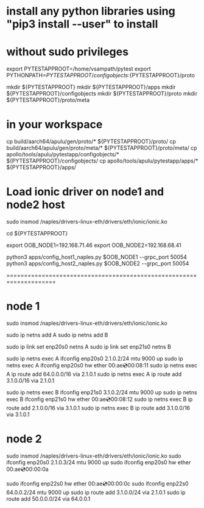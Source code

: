 # install any python libraries using "pip3 install <module> --user" to install
# without sudo privileges


export PYTESTAPPROOT=/home/vsampath/pytest
export PYTHONPATH=${PYTESTAPPROOT}/configobjects:${PYTESTAPPROOT}/proto

mkdir ${PYTESTAPPROOT}
mkdir ${PYTESTAPPROOT}/apps
mkdir ${PYTESTAPPROOT}/configobjects
mkdir ${PYTESTAPPROOT}/proto
mkdir ${PYTESTAPPROOT}/proto/meta

# in your workspace
cp build/aarch64/apulu/gen/proto/* ${PYTESTAPPROOT}/proto/
cp build/aarch64/apulu/gen/proto/meta/* ${PYTESTAPPROOT}/proto/meta/
cp apollo/tools/apulu/pytestapp/configobjects/* ${PYTESTAPPROOT}/configobjects/
cp apollo/tools/apulu/pytestapp/apps/* ${PYTESTAPPROOT}/apps/
 


# Load ionic driver on node1 and node2 host
sudo insmod /naples/drivers-linux-eth/drivers/eth/ionic/ionic.ko

cd ${PYTESTAPPROOT}

export OOB_NODE1=192.168.71.46
export OOB_NODE2=192.168.68.41

python3 apps/config_host1_naples.py $OOB_NODE1 --grpc_port 50054
python3 apps/config_host2_naples.py $OOB_NODE2 --grpc_port 50054


====================================================================


# node 1

sudo insmod /naples/drivers-linux-eth/drivers/eth/ionic/ionic.ko

sudo ip netns add A
sudo ip netns add B

sudo ip link set enp20s0 netns A
sudo ip link set enp21s0 netns B

sudo ip netns exec A ifconfig enp20s0 2.1.0.2/24 mtu 9000 up
sudo ip netns exec A ifconfig enp20s0 hw ether 00:ae:cd:00:08:11
sudo ip netns exec A ip route add 64.0.0.0/16 via 2.1.0.1
sudo ip netns exec A ip route add 3.1.0.0/16 via 2.1.0.1

sudo ip netns exec B ifconfig enp21s0 3.1.0.2/24 mtu 9000 up
sudo ip netns exec B ifconfig enp21s0 hw ether 00:ae:cd:00:08:12
sudo ip netns exec B ip route add 2.1.0.0/16 via 3.1.0.1
sudo ip netns exec B ip route add 3.1.0.0/16 via 3.1.0.1


# node 2

sudo insmod /naples/drivers-linux-eth/drivers/eth/ionic/ionic.ko
sudo ifconfig enp20s0 2.1.0.3/24 mtu 9000 up
sudo ifconfig enp20s0 hw ether 00:ae:cd:00:00:0a

sudo ifconfig enp22s0 hw ether 00:ae:cd:00:00:0c
sudo ifconfig enp22s0 64.0.0.2/24 mtu 9000 up
sudo ip route add 3.1.0.0/24 via 2.1.0.1
sudo ip route add 50.0.0.0/24 via 64.0.0.1

